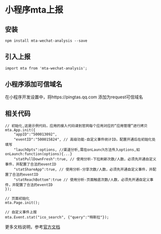 # 小程序mta上报

## 安装

```
npm install mta-wechat-analysis --save
```

## 引入上报

```
import mta from 'mta-wechat-analysis';
```

## 小程序添加可信域名

在小程序开发设置中，将https://pingtas.qq.com 添加为request可信域名

## 相关代码

```
// 初始化,这是示例代码，应用的接入代码请到官网每个应用对应的“应用管理”进行拷贝
mta.App.init({
    "appID":"500013092",
    "eventID":"500015824", // 高级功能-自定义事件统计ID，配置开通后在初始化处填写
    "lauchOpts":options, //渠道分析,需在onLaunch方法传入options,如onLaunch:function(options){...}
    "statPullDownFresh":true, // 使用分析-下拉刷新次数/人数，必须先开通自定义事件，并配置了合法的eventID
    "statShareApp":true, // 使用分析-分享次数/人数，必须先开通自定义事件，并配置了合法的eventID
    "statReachBottom":true // 使用分析-页面触底次数/人数，必须先开通自定义事件，并配置了合法的eventID
});

// 页面初始化
mta.Page.init();

// 自定义事件上报
mta.Event.stat("ico_search", {"query":"特斯拉"});

```


更多文档说明，参考[官方文档](http://mta.qq.com/docs/wechat_mini_program.html)